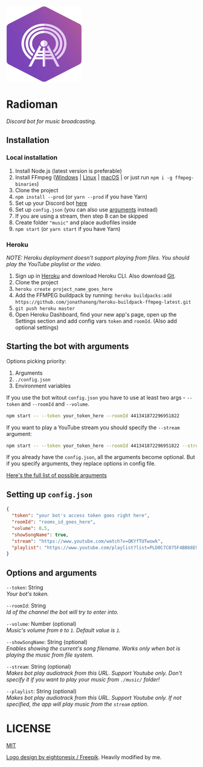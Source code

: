 <img src=".github/logo.svg" style="display:inline-block;" width="200" height="200">

# Radioman
*Discord bot for music broadcasting.*

## Installation

### Local installation
1. Install Node.js (latest version is preferable)
2. Install FFmpeg ([Windows](https://www.wikihow.com/Install-FFmpeg-on-Windows) | [Linux](https://www.ostechnix.com/install-ffmpeg-linux/) | [macOS](http://macappstore.org/ffmpeg/) | or just run `npm i -g ffmpeg-binaries`)
3. Clone the project
4. `npm install --prod` (or `yarn --prod` if you have Yarn)
5. Set up your Discord bot [here](https://discordapp.com/developers)
6. Set up `config.json` (you can also use [arguments](#starting-the-bot-with-arguments) instead)
7. If you are using a stream, then step 8 can be skipped
8. Create folder `"music"` and place audiofiles inside
9. `npm start` (or `yarn start` if you have Yarn)

### Heroku
*NOTE: Heroku deployment doesn't support playing from files. You should play the YouTube playlist or the video.*

1. Sign up in [Heroku](https://www.heroku.com/) and download Heroku CLI. Also download [Git](https://git-scm.com).
2. Clone the project
3. `heroku create project_name_goes_here`
4. Add the FFMPEG buildpack by running: `heroku buildpacks:add https://github.com/jonathanong/heroku-buildpack-ffmpeg-latest.git`
4. `git push heroku master`
5. Open Heroku Dashboard, find your new app's page, open up the Settings section and add config vars `token` and `roomId`. (Also add optional settings)

## Starting the bot with arguments

Options picking priority:
1. Arguments
2. `./config.json`
3. Environment variables

If you use the bot witout `config.json` you have to use at least two args - `--token` and `--roomId` and `--volume`.

```sh
npm start -- --token your_token_here --roomId 441341872296951822
```

If you want to play a YouTube stream you should specify the `--stream` argument:

```sh
npm start -- --token your_token_here --roomId 441341872296951822 --stream https://www.youtube.com/watch?v=QKYfTUTwowk
```

If you already have the `config.json`, all the arguments become optional. But if you specify arguments, they replace options in config file.

[Here's the full list of possible arguments](#options-and-arguments)

## Setting up `config.json`

```json
{
  "token": "your bot's access token goes right here",
  "roomId": "rooms_id_goes_here",
  "volume": 0.5,
  "showSongName": true,
  "stream": "https://www.youtube.com/watch?v=QKYfTUTwowk",
  "playlist": "https://www.youtube.com/playlist?list=PLD0C7C075F4BB68E9"
}
```

## Options and arguments

`--token`: String  
*Your bot's token.*

`--roomId`: String  
*Id of the channel the bot will try to enter into.*

`--volume`: Number (optional)  
*Music's volume from `0` to `1`. Default value is `1`.*

`--showSongName`: String (optional)  
*Enables showing the current's song filename. Works only when bot is playing the music from file system.*

`--stream`: String (optional)  
*Makes bot play audiotrack from this URL. Support Youtube only. Don't specify it if you want to play your music from `./music/` folder!*

`--playlist`: String (optional)  
*Makes bot play audiotrack from this URL. Support Youtube only. If not specified, the app will play music from the `stream` option.*

# LICENSE

[MIT](LICENSE.md)

[Logo design by eightonesix / Freepik](http://www.freepik.com). Heavily modified by me.
